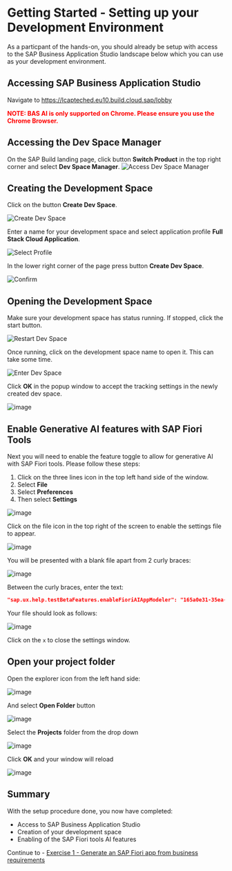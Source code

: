 # Getting Started - Setting up your Development Environment

As a particpant of the hands-on, you should already be setup with access to the SAP Business Application Studio landscape below which you can use as your development environment.

## Accessing SAP Business Application Studio

Navigate to https://lcapteched.eu10.build.cloud.sap/lobby

<span style="color:red">**NOTE:  BAS AI is only supported on Chrome.  Please ensure you use the Chrome Browser.** </span>


## Accessing the Dev Space Manager

On the SAP Build landing page, click button **Switch Product** in the top right corner and select **Dev Space Manager**.
![Access Dev Space Manager](ex0img0.png)
## Creating the Development Space





Click on the button **Create Dev Space**.

![Create Dev Space](ex0img1.png)

Enter a name for your development space and select application profile **Full Stack Cloud Application**.

![Select Profile](ex0img2.png)

In the lower right corner of the page press button **Create Dev Space**.

![Confirm](ex0img3.png)

## Opening the Development Space

Make sure your development space has status running. If stopped, click the start button.

![Restart Dev Space](ex0img4a.png)

Once running, click on the development space name to open it.  This can take some time.

![Enter Dev Space](ex0img4.png)

Click **OK** in the popup window to accept the tracking settings in the newly created dev space.

![image](ex0img5.png)


## Enable Generative AI features with SAP Fiori Tools

Next you will need to enable the feature toggle to allow for generative AI with SAP Fiori tools.  Please follow these steps:

1. Click on the three lines icon in the top left hand side of the window.
2. Select **File**
3. Select **Preferences**
4. Then select **Settings**

![image](ex0img6.png)


Click on the file icon in the top right of the screen to enable the settings file to appear.

![image](ex0img7.png)

You will be presented with a blank file apart from 2 curly braces:

![image](ex0img8.png)

Between the curly braces, enter the text:

```JSON
"sap.ux.help.testBetaFeatures.enableFioriAIAppModeler": "165a0e31-35ea-4bee-8d47-b8593435a82g"
```

Your file should look as follows:

![image](ex0img9.png)

Click on the `x` to close the settings window.

## Open your project folder

Open the explorer icon from the left hand side:

![image](ex0img10.png)

And select **Open Folder** button

![image](ex0img11.png)

Select the **Projects** folder from the drop down

![image](ex0img12.png)

Click **OK** and your window will reload

![image](ex0img13.png)

## Summary

With the setup procedure done, you now have completed:

- Access to SAP Business Application Studio
- Creation of your development space
- Enabling of the SAP Fiori tools AI features

Continue to - [Exercise 1 - Generate an SAP Fiori app from business requirements](../ex1/README.md)

